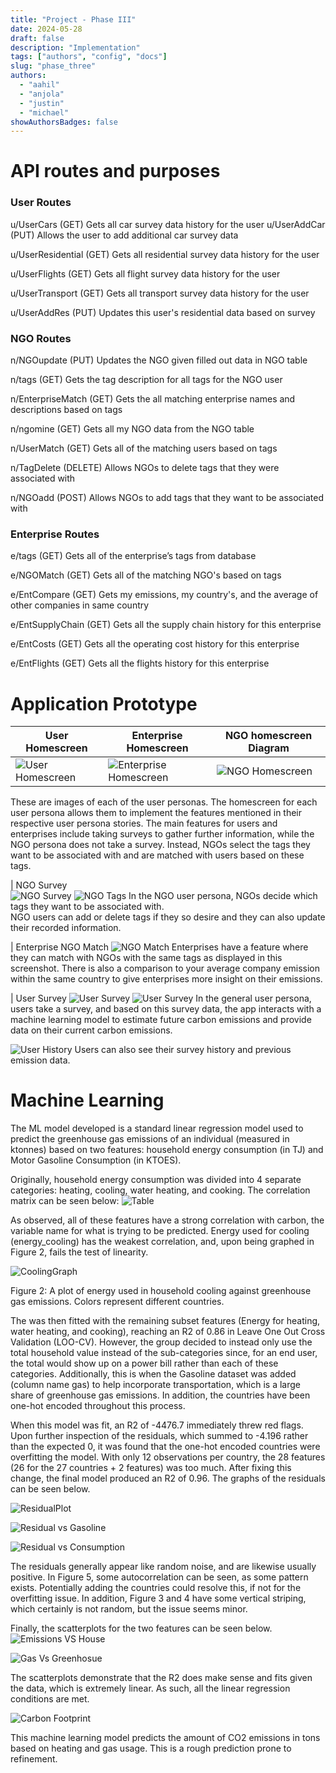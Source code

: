 ```yaml
---
title: "Project - Phase III"
date: 2024-05-28
draft: false
description: "Implementation"
tags: ["authors", "config", "docs"]
slug: "phase_three"
authors:
  - "aahil"
  - "anjola"
  - "justin"
  - "michael"
showAuthorsBadges: false
---
```


# API routes and purposes

### User Routes

u/UserCars (GET)
Gets all car survey data history for the user
u/UserAddCar (PUT)
Allows the user to add additional car survey data

u/UserResidential (GET)
Gets all residential survey data history for the user

u/UserFlights (GET)
Gets all flight survey data history for the user

u/UserTransport (GET)
Gets all transport survey data history for the user

u/UserAddRes (PUT)
Updates this user's residential data based on survey

### NGO Routes

n/NGOupdate (PUT)
Updates the NGO given filled out data in NGO table

n/tags (GET)
Gets the tag description for all tags for the NGO user

n/EnterpriseMatch (GET)
Gets the all matching enterprise names and descriptions based on tags

n/ngomine (GET)
Gets all my NGO data from the NGO table

n/UserMatch (GET)
Gets all of the matching users based on tags

n/TagDelete (DELETE)
Allows NGOs to delete tags that they were associated with

n/NGOadd (POST)
Allows NGOs to add tags that they want to be associated with

### Enterprise Routes

e/tags (GET)
Gets all of the enterprise’s tags from database

e/NGOMatch (GET)
Gets all of the matching NGO's based on tags

e/EntCompare (GET)
Gets my emissions, my country's, and the average of other companies in same country

e/EntSupplyChain (GET)
Gets all the supply chain history for this enterprise

e/EntCosts (GET)
Gets all the operating cost history for this enterprise

e/EntFlights (GET)
Gets all the flights history for this enterprise

# Application Prototype



| User Homescreen                        | Enterprise Homescreen                          | NGO homescreen Diagram               |
| -------------------------------------- | ---------------------------------------------- | ------------------------------------ |
| ![User Homescreen](./userhomepage.jpg) | ![Enterprise Homescreen](./enterprisehome.jpg) | ![NGO Homescreen](./ngohomepage.jpg) |

These are images of each of the user personas. The homescreen for each user persona allows them to implement the features mentioned in their respective user persona stories. The main features for users and enterprises include taking surveys to gather further information, while the NGO persona does not take a survey. Instead, NGOs select the tags they want to be associated with and are matched with users based on these tags.

| NGO Survey  
![NGO Survey](./ngosurvey.jpg)
![NGO Tags](./ngotags.jpg)
In the NGO user persona, NGOs decide which tags they want to be associated with.  
NGO users can add or delete tags if they so desire and they can also update their recorded information.

| Enterprise NGO Match
![NGO Match](./ngomatch.jpg)
Enterprises have a feature where they can match with NGOs with the same tags as displayed in this screenshot.
There is also a comparison to your average company emission within the same country to give enterprises more insight on their emissions.

| User Survey
![User Survey](./usersurvey.jpg)
![User Survey](./usersurveyres.jpg)
In the general user persona, users take a survey, and based on this survey data, the app interacts with a machine learning model to estimate future carbon emissions and provide data on their current carbon emissions.

![User History](./userhistory.jpg)
Users can also see their survey history and previous emission data.

# Machine Learning
The ML model developed is a standard linear regression model used to predict the greenhouse gas emissions of an individual (measured in ktonnes) based on two features: household energy consumption (in TJ) and Motor Gasoline Consumption (in KTOES).

Originally, household energy consumption was divided into 4 separate categories: heating, cooling, water heating, and cooking. The correlation matrix can be seen below:
![Table](./table.jpg)


As  observed, all of these features have a strong correlation with carbon, the variable name for what is trying to be predicted. Energy used for cooling (energy_cooling) has the weakest correlation, and, upon being graphed in Figure 2, fails the test of linearity.

![CoolingGraph](./coolinggraph.jpg)

Figure 2: A plot of energy used in household cooling against greenhouse gas emissions. Colors represent different countries.

The was then fitted with the remaining subset features (Energy for heating, water heating, and cooking), reaching an R2 of 0.86 in Leave One Out Cross Validation (LOO-CV). However, the group decided to instead only use the total household value instead of the sub-categories since, for an end user, the total would show up on a power bill rather than each of these categories. Additionally, this is when the Gasoline dataset was added (column name gas) to help incorporate transportation, which is a large share of greenhouse gas emissions. In addition, the countries have been one-hot encoded throughout this process.

When this model was fit, an R2 of -4476.7 immediately threw red flags. Upon further inspection of the residuals, which summed to -4.196 rather than the expected 0, it was found that the one-hot encoded countries were overfitting the model. With only 12 observations per country, the 28 features (26 for the 27 countries + 2 features) was too much. After fixing this change, the final model produced an R2 of 0.96. The graphs of the residuals can be seen below.

![ResidualPlot](./ResidualPlot.jpg)

![Residual vs Gasoline](./ResiVsGas.jpg)

![Residual vs Consumption](./ResiVSConsum.jpg)

The residuals generally appear like random noise, and are likewise usually positive. In Figure 5, some autocorrelation can be seen, as some pattern exists. Potentially adding the countries could resolve this, if not for the overfitting issue. In addition, Figure 3 and 4 have some vertical striping, which certainly is not random, but the issue seems minor.

Finally, the scatterplots for the two features can be seen below.
![Emissions VS House](./EmissionsVsHouse.jpg)

![Gas Vs Greenhosue](./GasVsGreenHouse.jpg)

The scatterplots demonstrate that the R2 does make sense and fits given the data, which is extremely linear. As such, all the linear regression conditions are met.

![Carbon Footprint](./carbonfootprint.jpg)

This machine learning model predicts the amount of CO2 emissions in tons based on heating and gas usage. This is a rough prediction prone to refinement. 